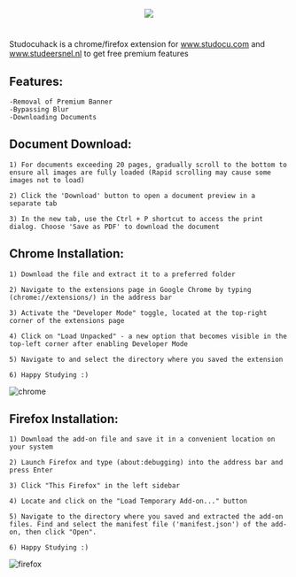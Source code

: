 <p align="center">
<img src="https://github.com/danieltyukov/studocuhack/assets/60662998/841574e5-d6cf-4ea9-975a-bcda51bf9240">
</p>

#

Studocuhack is a chrome/firefox extension for www.studocu.com and www.studeersnel.nl to get free premium features

## Features:
  
    -Removal of Premium Banner
    -Bypassing Blur
    -Downloading Documents

## Document Download:
  
    1) For documents exceeding 20 pages, gradually scroll to the bottom to ensure all images are fully loaded (Rapid scrolling may cause some images not to load)
    
    2) Click the 'Download' button to open a document preview in a separate tab
    
    3) In the new tab, use the Ctrl + P shortcut to access the print dialog. Choose 'Save as PDF' to download the document

## Chrome Installation:
    
    1) Download the file and extract it to a preferred folder

    2) Navigate to the extensions page in Google Chrome by typing (chrome://extensions/) in the address bar

    3) Activate the "Developer Mode" toggle, located at the top-right corner of the extensions page

    4) Click on "Load Unpacked" - a new option that becomes visible in the top-left corner after enabling Developer Mode

    5) Navigate to and select the directory where you saved the extension

    6) Happy Studying :)

  ![chrome](https://github.com/danieltyukov/studocuhack/assets/60662998/ea7814b8-9dc4-4e22-8261-8c95569da6a1)

## Firefox Installation:
        
    1) Download the add-on file and save it in a convenient location on your system

    2) Launch Firefox and type (about:debugging) into the address bar and press Enter

    3) Click "This Firefox" in the left sidebar

    4) Locate and click on the "Load Temporary Add-on..." button

    5) Navigate to the directory where you saved and extracted the add-on files. Find and select the manifest file ('manifest.json') of the add-on, then click "Open".

    6) Happy Studying :)

  ![firefox](https://github.com/danieltyukov/studocuhack/assets/60662998/d3efb88b-58e0-4d5f-98f5-386b65a11058)
